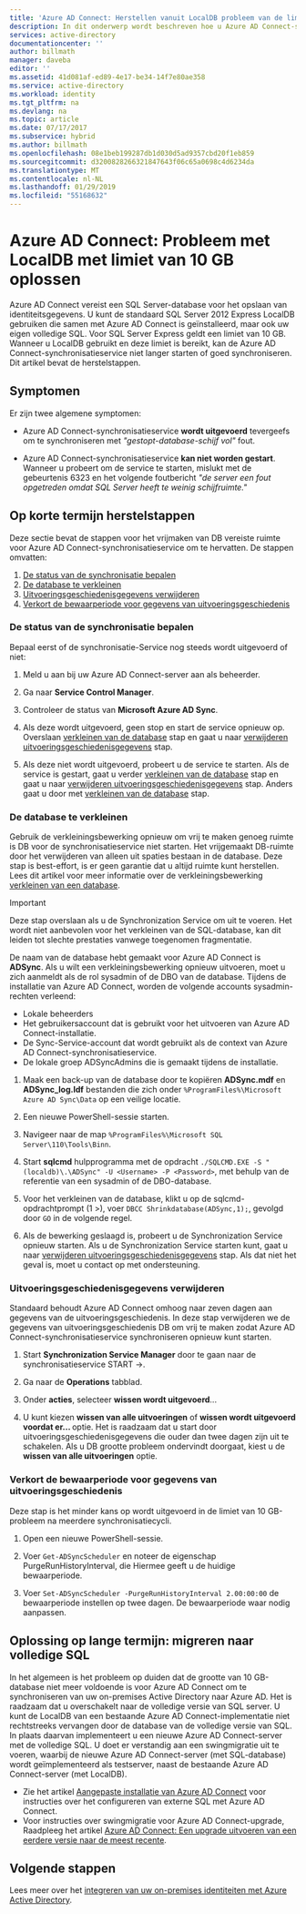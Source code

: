 ```yaml
---
title: 'Azure AD Connect: Herstellen vanuit LocalDB probleem van de limiet van 10 GB | Microsoft Docs'
description: In dit onderwerp wordt beschreven hoe u Azure AD Connect-synchronisatieservice herstellen wanneer er 10GB LocalDB probleem beperken.
services: active-directory
documentationcenter: ''
author: billmath
manager: daveba
editor: ''
ms.assetid: 41d081af-ed89-4e17-be34-14f7e80ae358
ms.service: active-directory
ms.workload: identity
ms.tgt_pltfrm: na
ms.devlang: na
ms.topic: article
ms.date: 07/17/2017
ms.subservice: hybrid
ms.author: billmath
ms.openlocfilehash: 08e1beb199287db1d030d5ad9357cbd20f1eb859
ms.sourcegitcommit: d3200828266321847643f06c65a0698c4d6234da
ms.translationtype: MT
ms.contentlocale: nl-NL
ms.lasthandoff: 01/29/2019
ms.locfileid: "55168632"
---
```

# <a name="azure-ad-connect-how-to-recover-from-localdb-10-gb-limit"></a>Azure AD Connect: Probleem met LocalDB met limiet van 10 GB oplossen
Azure AD Connect vereist een SQL Server-database voor het opslaan van identiteitsgegevens. U kunt de standaard SQL Server 2012 Express LocalDB gebruiken die samen met Azure AD Connect is geïnstalleerd, maar ook uw eigen volledige SQL. Voor SQL Server Express geldt een limiet van 10 GB. Wanneer u LocalDB gebruikt en deze limiet is bereikt, kan de Azure AD Connect-synchronisatieservice niet langer starten of goed synchroniseren. Dit artikel bevat de herstelstappen.

## <a name="symptoms"></a>Symptomen
Er zijn twee algemene symptomen:

* Azure AD Connect-synchronisatieservice **wordt uitgevoerd** tevergeefs om te synchroniseren met *"gestopt-database-schijf vol"* fout.

* Azure AD Connect-synchronisatieservice **kan niet worden gestart**. Wanneer u probeert om de service te starten, mislukt met de gebeurtenis 6323 en het volgende foutbericht *"de server een fout opgetreden omdat SQL Server heeft te weinig schijfruimte."*

## <a name="short-term-recovery-steps"></a>Op korte termijn herstelstappen
Deze sectie bevat de stappen voor het vrijmaken van DB vereiste ruimte voor Azure AD Connect-synchronisatieservice om te hervatten. De stappen omvatten:
1. [De status van de synchronisatie bepalen](#determine-the-synchronization-service-status)
2. [De database te verkleinen](#shrink-the-database)
3. [Uitvoeringsgeschiedenisgegevens verwijderen](#delete-run-history-data)
4. [Verkort de bewaarperiode voor gegevens van uitvoeringsgeschiedenis](#shorten-retention-period-for-run-history-data)

### <a name="determine-the-synchronization-service-status"></a>De status van de synchronisatie bepalen
Bepaal eerst of de synchronisatie-Service nog steeds wordt uitgevoerd of niet:

1. Meld u aan bij uw Azure AD Connect-server aan als beheerder.

2. Ga naar **Service Control Manager**.

3. Controleer de status van **Microsoft Azure AD Sync**.


4. Als deze wordt uitgevoerd, geen stop en start de service opnieuw op. Overslaan [verkleinen van de database](#shrink-the-database) stap en gaat u naar [verwijderen uitvoeringsgeschiedenisgegevens](#delete-run-history-data) stap.

5. Als deze niet wordt uitgevoerd, probeert u de service te starten. Als de service is gestart, gaat u verder [verkleinen van de database](#shrink-the-database) stap en gaat u naar [verwijderen uitvoeringsgeschiedenisgegevens](#delete-run-history-data) stap. Anders gaat u door met [verkleinen van de database](#shrink-the-database) stap.

### <a name="shrink-the-database"></a>De database te verkleinen
Gebruik de verkleiningsbewerking opnieuw om vrij te maken genoeg ruimte is DB voor de synchronisatieservice niet starten. Het vrijgemaakt DB-ruimte door het verwijderen van alleen uit spaties bestaan in de database. Deze stap is best-effort, is er geen garantie dat u altijd ruimte kunt herstellen. Lees dit artikel voor meer informatie over de verkleiningsbewerking [verkleinen van een database](https://msdn.microsoft.com/library/ms189035.aspx).

> [!IMPORTANT]
> Deze stap overslaan als u de Synchronization Service om uit te voeren. Het wordt niet aanbevolen voor het verkleinen van de SQL-database, kan dit leiden tot slechte prestaties vanwege toegenomen fragmentatie.

De naam van de database hebt gemaakt voor Azure AD Connect is **ADSync**. Als u wilt een verkleiningsbewerking opnieuw uitvoeren, moet u zich aanmeldt als de rol sysadmin of de DBO van de database. Tijdens de installatie van Azure AD Connect, worden de volgende accounts sysadmin-rechten verleend:
* Lokale beheerders
* Het gebruikersaccount dat is gebruikt voor het uitvoeren van Azure AD Connect-installatie.
* De Sync-Service-account dat wordt gebruikt als de context van Azure AD Connect-synchronisatieservice.
* De lokale groep ADSyncAdmins die is gemaakt tijdens de installatie.

1. Maak een back-up van de database door te kopiëren **ADSync.mdf** en **ADSync_log.ldf** bestanden die zich onder `%ProgramFiles%\Microsoft Azure AD Sync\Data` op een veilige locatie.

2. Een nieuwe PowerShell-sessie starten.

3. Navigeer naar de map `%ProgramFiles%\Microsoft SQL Server\110\Tools\Binn`.

4. Start **sqlcmd** hulpprogramma met de opdracht `./SQLCMD.EXE -S "(localdb)\.\ADSync" -U <Username> -P <Password>`, met behulp van de referentie van een sysadmin of de DBO-database.

5. Voor het verkleinen van de database, klikt u op de sqlcmd-opdrachtprompt (1 >), voer `DBCC Shrinkdatabase(ADSync,1);`, gevolgd door `GO` in de volgende regel.

6. Als de bewerking geslaagd is, probeert u de Synchronization Service opnieuw starten. Als u de Synchronization Service starten kunt, gaat u naar [verwijderen uitvoeringsgeschiedenisgegevens](#delete-run-history-data) stap. Als dat niet het geval is, moet u contact op met ondersteuning.

### <a name="delete-run-history-data"></a>Uitvoeringsgeschiedenisgegevens verwijderen
Standaard behoudt Azure AD Connect omhoog naar zeven dagen aan gegevens van de uitvoeringsgeschiedenis. In deze stap verwijderen we de gegevens van uitvoeringsgeschiedenis DB om vrij te maken zodat Azure AD Connect-synchronisatieservice synchroniseren opnieuw kunt starten.

1.  Start **Synchronization Service Manager** door te gaan naar de synchronisatieservice START →.

2.  Ga naar de **Operations** tabblad.

3.  Onder **acties**, selecteer **wissen wordt uitgevoerd**...

4.  U kunt kiezen **wissen van alle uitvoeringen** of **wissen wordt uitgevoerd voordat er... <date>**  optie. Het is raadzaam dat u start door uitvoeringsgeschiedenisgegevens die ouder dan twee dagen zijn uit te schakelen. Als u DB grootte probleem ondervindt doorgaat, kiest u de **wissen van alle uitvoeringen** optie.

### <a name="shorten-retention-period-for-run-history-data"></a>Verkort de bewaarperiode voor gegevens van uitvoeringsgeschiedenis
Deze stap is het minder kans op wordt uitgevoerd in de limiet van 10 GB-probleem na meerdere synchronisatiecycli.

1. Open een nieuwe PowerShell-sessie.

2. Voer `Get-ADSyncScheduler` en noteer de eigenschap PurgeRunHistoryInterval, die Hiermee geeft u de huidige bewaarperiode.

3. Voer `Set-ADSyncScheduler -PurgeRunHistoryInterval 2.00:00:00` de bewaarperiode instellen op twee dagen. De bewaarperiode waar nodig aanpassen.

## <a name="long-term-solution--migrate-to-full-sql"></a>Oplossing op lange termijn: migreren naar volledige SQL
In het algemeen is het probleem op duiden dat de grootte van 10 GB-database niet meer voldoende is voor Azure AD Connect om te synchroniseren van uw on-premises Active Directory naar Azure AD. Het is raadzaam dat u overschakelt naar de volledige versie van SQL server. U kunt de LocalDB van een bestaande Azure AD Connect-implementatie niet rechtstreeks vervangen door de database van de volledige versie van SQL. In plaats daarvan implementeert u een nieuwe Azure AD Connect-server met de volledige SQL. U doet er verstandig aan een swingmigratie uit te voeren, waarbij de nieuwe Azure AD Connect-server (met SQL-database) wordt geïmplementeerd als testserver, naast de bestaande Azure AD Connect-server (met LocalDB). 
* Zie het artikel [Aangepaste installatie van Azure AD Connect](https://docs.microsoft.com/azure/active-directory/connect/active-directory-aadconnect-get-started-custom) voor instructies over het configureren van externe SQL met Azure AD Connect.
* Voor instructies over swingmigratie voor Azure AD Connect-upgrade, Raadpleeg het artikel [Azure AD Connect: Een upgrade uitvoeren van een eerdere versie naar de meest recente](https://docs.microsoft.com/azure/active-directory/connect/active-directory-aadconnect-upgrade-previous-version#swing-migration).

## <a name="next-steps"></a>Volgende stappen
Lees meer over het [integreren van uw on-premises identiteiten met Azure Active Directory](whatis-hybrid-identity.md).
